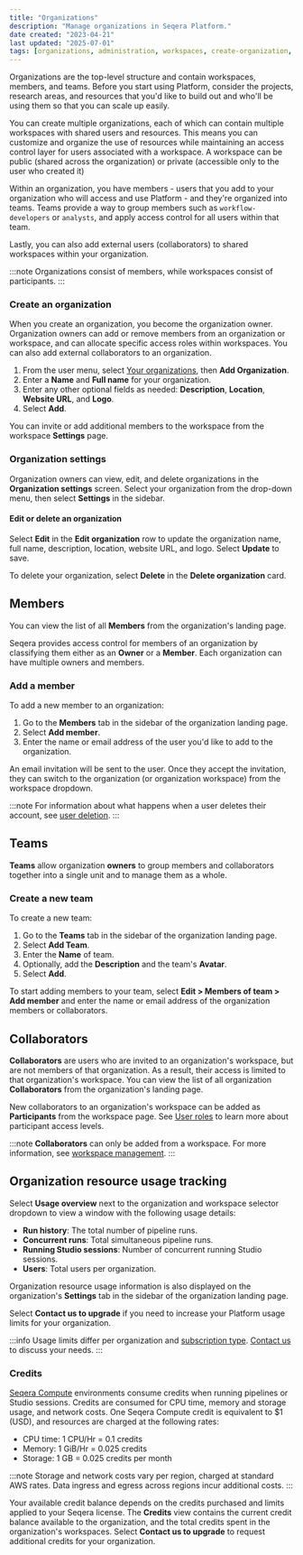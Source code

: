 ```yaml
---
title: "Organizations"
description: "Manage organizations in Seqera Platform."
date created: "2023-04-21"
last updated: "2025-07-01"
tags: [organizations, administration, workspaces, create-organization, organization-settings]
---
```


Organizations are the top-level structure and contain workspaces, members, and teams. Before you start using Platform, consider the projects, research areas, and resources that you'd like to build out and who'll be using them so that you can scale up easily. 

You can create multiple organizations, each of which can contain multiple workspaces with shared users and resources. This means you can customize and organize the use of resources while maintaining an access control layer for users associated with a workspace. A workspace can be public (shared across the organization) or private (accessible only to the user who created it)

Within an organization, you have members - users that you add to your organization who will access and use Platform - and they're organized into teams. Teams provide a way to group members such as `workflow-developers` or `analysts`, and apply access control for all users within that team.

Lastly, you can also add external users (collaborators) to shared workspaces within your organization.

:::note
Organizations consist of members, while workspaces consist of participants.
:::

### Create an organization

When you create an organization, you become the organization owner. Organization owners can add or remove members from an organization or workspace, and can allocate specific access roles within workspaces. You can also add external collaborators to an organization.

1. From the user menu, select [Your organizations](https://cloud.seqera.io/orgs), then **Add Organization**.
2. Enter a **Name** and **Full name** for your organization.
3. Enter any other optional fields as needed: **Description**, **Location**, **Website URL**, and **Logo**.
4. Select **Add**.

You can invite or add additional members to the workspace from the workspace **Settings** page. 

### Organization settings 

Organization owners can view, edit, and delete organizations in the **Organization settings** screen. Select your organization from the drop-down menu, then select **Settings** in the sidebar.

#### Edit or delete an organization 

Select **Edit** in the **Edit organization** row to update the organization name, full name, description, location, website URL, and logo. Select **Update** to save.

To delete your organization, select **Delete** in the **Delete organization** card. 

## Members

You can view the list of all **Members** from the organization's landing page. 

Seqera provides access control for members of an organization by classifying them either as an **Owner** or a **Member**. Each organization can have multiple owners and members.

### Add a member

To add a new member to an organization:

1. Go to the **Members** tab in the sidebar of the organization landing page.
2. Select **Add member**.
3. Enter the name or email address of the user you'd like to add to the organization.

An email invitation will be sent to the user. Once they accept the invitation, they can switch to the organization (or organization workspace) from the workspace dropdown.

:::note
For information about what happens when a user deletes their account, see [user deletion](../data-privacy/overview#user-deletion).
:::

## Teams

**Teams** allow organization **owners** to group members and collaborators together into a single unit and to manage them as a whole.

### Create a new team

To create a new team:

1. Go to the **Teams** tab in the sidebar of the organization landing page.
2. Select **Add Team**.
3. Enter the **Name** of team.
4. Optionally, add the **Description** and the team's **Avatar**.
5. Select **Add**.

To start adding members to your team, select **Edit > Members of team > Add member** and enter the name or email address of the organization members or collaborators.

## Collaborators

**Collaborators** are users who are invited to an organization's workspace, but are not members of that organization. As a result, their access is limited to that organization's workspace. You can view the list of all organization **Collaborators** from the organization's landing page.

New collaborators to an organization's workspace can be added as **Participants** from the workspace page. See [User roles](./roles) to learn more about participant access levels.

:::note
**Collaborators** can only be added from a workspace. For more information, see [workspace management](./workspace-management#create-a-new-workspace).
:::

## Organization resource usage tracking 

Select **Usage overview** next to the organization and workspace selector dropdown to view a window with the following usage details:

- **Run history**: The total number of pipeline runs. 
- **Concurrent runs**: Total simultaneous pipeline runs.
- **Running Studio sessions**: Number of concurrent running Studio sessions.
- **Users**: Total users per organization. 

Organization resource usage information is also displayed on the organization's **Settings** tab in the sidebar of the organization landing page. 

Select **Contact us to upgrade** if you need to increase your Platform usage limits for your organization. 

:::info
Usage limits differ per organization and [subscription type](https://seqera.io/pricing/). [Contact us](https://seqera.io/contact-us/) to discuss your needs. 
:::

### Credits 

[Seqera Compute](../compute-envs/seqera-compute) environments consume credits when running pipelines or Studio sessions. Credits are consumed for CPU time, memory and storage usage, and network costs. One Seqera Compute credit is equivalent to $1 (USD), and resources are charged at the following rates:

- CPU time: 1 CPU/Hr = 0.1 credits
- Memory: 1 GiB/Hr = 0.025 credits 
- Storage: 1 GB = 0.025 credits per month 

:::note 
Storage and network costs vary per region, charged at standard AWS rates. Data ingress and egress across regions incur additional costs. 
:::

Your available credit balance depends on the credits purchased and limits applied to your Seqera license. The **Credits** view contains the current credit balance available to the organization, and the total credits spent in the organization's workspaces. Select **Contact us to upgrade** to request additional credits for your organization. 


